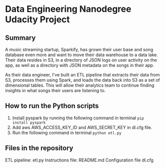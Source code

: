 # Data Engineering Nanodegree Udacity Project
## Summary
A music streaming startup, Sparkify, has grown their user base and song database even more and want to move their data warehouse to a data lake. Their data resides in S3, in a directory of JSON logs on user activity on the app, as well as a directory with JSON metadata on the songs in their app.

As their data engineer, I've built an ETL pipeline that extracts their data from S3, processes them using Spark, and loads the data back into S3 as a set of dimensional tables. This will allow their analytics team to continue finding insights in what songs their users are listening to.

## How to run the Python scripts

1. Install pyspark by running the following command in terminal
```pip install pyspark```
2. Add aws AWS_ACCESS_KEY_ID and AWS_SECRET_KEY in dl.cfg file.
3. Run the following command in terminal 
   ```python etl.py```
## Files in the repository
ETL pipeline: etl.py
Instructions file: README.md
Configuration file dl.cfg